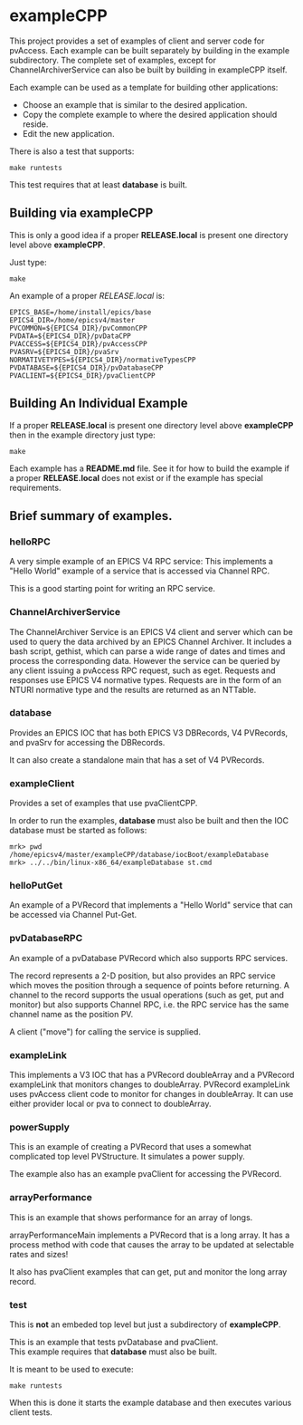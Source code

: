 # exampleCPP

This project provides a set of examples of client and server code for 
pvAccess.
Each example can be built separately by building in the example subdirectory.
The complete set of examples, except for ChannelArchiverService can also be
built by building in exampleCPP itself.

Each example can be used as a template for building other applications:

* Choose an example that is similar to the desired application.
* Copy the complete example to where the desired application should reside.
* Edit the new application.

There is also a test that supports:

    make runtests

This test requires that at least **database** is built.

## Building via exampleCPP

This is only a good idea if a proper **RELEASE.local** is present one 
directory level above **exampleCPP**.

Just type:

    make

An example of a proper *RELEASE.local* is:

    EPICS_BASE=/home/install/epics/base
    EPICS4_DIR=/home/epicsv4/master
    PVCOMMON=${EPICS4_DIR}/pvCommonCPP
    PVDATA=${EPICS4_DIR}/pvDataCPP
    PVACCESS=${EPICS4_DIR}/pvAccessCPP
    PVASRV=${EPICS4_DIR}/pvaSrv
    NORMATIVETYPES=${EPICS4_DIR}/normativeTypesCPP
    PVDATABASE=${EPICS4_DIR}/pvDatabaseCPP
    PVACLIENT=${EPICS4_DIR}/pvaClientCPP


## Building An Individual Example

If a proper **RELEASE.local** is present one directory level above
**exampleCPP** then in the example directory just type:

    make

Each example has a **README.md** file. See it for how to build the example
if a proper **RELEASE.local** does not exist or if the example has special
requirements.

## Brief summary of examples.

### helloRPC

A very simple example of an EPICS V4 RPC service: This implements a
"Hello World" example of a service that is accessed via Channel RPC.

This is a good starting point for writing an RPC service.


### ChannelArchiverService

The ChannelArchiver Service is an EPICS V4 client and server which can be
used to query the data archived by an EPICS Channel Archiver. It includes a
bash script, gethist, which can parse a wide range of dates and times and
process the corresponding data. However the service can be queried by any
client issuing a pvAccess RPC request, such as eget. Requests and responses
use EPICS V4 normative types. Requests are in the form of an NTURI normative
type and the results are returned as an NTTable.


### database

Provides an EPICS IOC that has both EPICS V3 DBRecords, V4 PVRecords, and
pvaSrv for accessing the DBRecords.

It can also create a standalone main that has a set of V4 PVRecords.


### exampleClient

Provides a set of examples that use pvaClientCPP.

In order to run the examples, **database** must also be built and then the
IOC database must be started as follows:

    mrk> pwd
    /home/epicsv4/master/exampleCPP/database/iocBoot/exampleDatabase
    mrk> ../../bin/linux-x86_64/exampleDatabase st.cmd


### helloPutGet

An example of a PVRecord that implements a "Hello World" service that can be
accessed via Channel Put-Get.


### pvDatabaseRPC

An example of a pvDatabase PVRecord which also supports RPC services.

The record represents a 2-D position, but also provides an RPC service
which moves the position through a sequence of points before returning.
A channel to the record supports the usual operations (such as get, put and
monitor) but also supports Channel RPC, i.e. the RPC service has the same 
channel name as the position PV.

A client ("move") for calling the service is supplied.


### exampleLink

This implements a V3 IOC that has a PVRecord doubleArray and a PVRecord
exampleLink that monitors changes to doubleArray. PVRecord exampleLink uses
pvAccess client code to monitor for changes in doubleArray. It can use 
either provider local or pva to connect to doubleArray.


### powerSupply

This is an example of creating a PVRecord that uses a somewhat complicated
top level PVStructure. It simulates a power supply.

The example also has an example pvaClient for accessing the PVRecord.


###  arrayPerformance

This is an example that shows performance for an array of longs.

arrayPerformanceMain implements a PVRecord that is a long array.
It has a process method with code that causes the array to be updated at
selectable rates and sizes!

It also has pvaClient examples that can get, put and monitor the long array record.


### test

This is **not** an embeded top level but just a subdirectory of **exampleCPP**.

This is an example that tests pvDatabase and pvaClient.   
This example requires that **database** must also be built. 

It is meant to be used to execute:

    make runtests

When this is done it starts the example database and then executes various
client tests.

